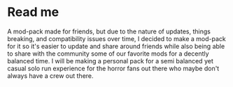 # Read me

A mod-pack made for friends, but due to the nature of updates, things breaking, and compatibility issues over time, I decided to make a mod-pack for it so it's easier to update and share around friends while also being able to share with the community some of our favorite mods for a decently balanced time. I will be making a personal pack for a semi balanced yet casual solo run experience for the horror fans out there who maybe don't always have a crew out there.
